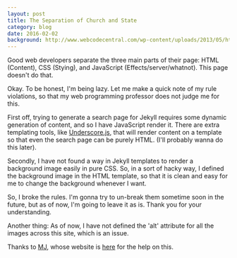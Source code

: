 ```yaml
---
layout: post
title: The Separation of Church and State
category: blog 
date: 2016-02-02
background: http://www.webcodecentral.com/wp-content/uploads/2013/05/html-sublimetext.jpg
---
```


Good web developers separate the three main parts of their page: HTML (Content), CSS (Stying), and JavaScript (Effects/server/whatnot). This page doesn't do that.

Okay. To be honest, I'm being lazy. Let me make a quick note of my rule violations, so that my web programming professor does not judge me for this. 

First off, trying to generate a search page for Jekyll requires some dynamic generation of content, and so I have JavaScript render it. There are extra templating tools, like [Underscore.js](http://www.underscorejs.org), that will render content on a template so that even the search page can be purely HTML. (I'll probably wanna do this later).

Secondly, I have not found a way in Jekyll templates to render a background image easily in pure CSS. So, in a sort of hacky way, I defined the background image in the HTML template, so that it is clean and easy for me to change the background whenever I want.

So, I broke the rules. I'm gonna try to un-break them sometime soon in the future, but as of now, I'm going to leave it as is. Thank you for your understanding.

Another thing: As of now, I have not defined the 'alt' attribute for all the images across this site, which is an issue.

Thanks to [MJ](https://github.com/maxjacobson), whose website is [here](http://www.hardscrabble.net/) for the help on this.